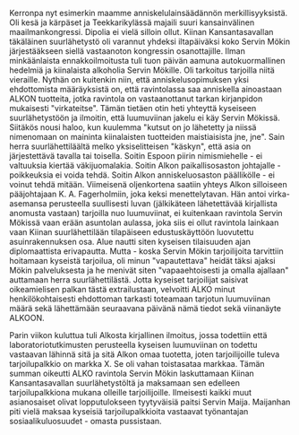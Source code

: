 
Kerronpa nyt esimerkin maamme anniskelulainsäädännön merkillisyyksistä. Oli kesä ja kärpäset ja Teekkarikylässä majaili 
suuri kansainvälinen maailmankongressi. Dipolia ei vielä silloin ollut. Kiinan Kansantasavallan täkäläinen suurlähetystö oli 
varannut yhdeksi iltapäiväksi koko Servin Mökin järjestääkseen siellä vastaanoton kongressin osanottajille. Ilman 
minkäänlaista ennakkoilmoitusta tuli tuon päivän aamuna autokuormallinen hedelmiä ja kiinalaista alkoholia Servin Mökille. 
Oli tarkoitus tarjoilla niitä vieraille. Nythän on kuitenkin niin, että anniskelusopimuksen yksi ehdottomista määräyksistä on, että 
ravintolassa saa anniskella ainoastaan ALKON tuotteita, jotka ravintola on vastaanottanut tarkan kirjanpidon mukaisesti 
"virkateitse". Tämän tietäen otin heti yhteyttä kyseiseen suurlähetystöön ja ilmoitin, että luumuviinan jakelu ei käy Servin 
Mökissä. Siitäkös nousi haloo, kun kuulemma "kutsut on jo lähetetty ja niissä nimenomaan on maininta kiinalaisten tuotteiden 
maistiaisista jne, jne". Sain herra suurlähettiläältä melko yksiselitteisen "käskyn", että asia on järjestettävä tavalla tai toisella. 
Soitin Espoon piirin nimismiehelle - ei valtuuksia kiertää väkijuomalakia. Soitin Alkon paikallisosaston johtajalle - poikkeuksia 
ei voida tehdä. Soitin Alkon anniskeluosaston päällikölle - ei voinut tehdä mitään. Viimeisenä oljenkortena saatiin yhteys 
Alkon silloiseen pääjohtajaan K. A. Fagerholmiin, joka keksi menettelytavan. Hän antoi virka-asemansa perusteella suullisesti 
luvan (jälkikäteen lähetettävää kirjallista anomusta vastaan) tarjoilla nuo luumuviinat, ei kuitenkaan ravintola Servin Mökissä 
vaan erään asuntolan aulassa, joka siis ei ollut ravintola lainkaan vaan Kiinan suurlähettilään tilapäiseen edustuskäyttöön 
luovutettu asuinrakennuksen osa. Alue nautti siten kyseisen tilaisuuden ajan diplomaattista erivapautta. Mutta - koska Servin 
Mökin tarjoilijoita tarvittiin hoitamaan kyseistä tarjoilua, oli minun "vapautettava" heidät täksi ajaksi Mökin palveluksesta ja he 
menivät siten "vapaaehtoisesti ja omalla ajallaan" auttamaan herra suurlähettilästä. Jotta kyseiset tarjoilijat saisivat 
oikeamielisen palkan tästä extrailustaan, velvoitti ALKO minut henkilökohtaisesti ehdottoman tarkasti toteamaan tarjotun 
luumuviinan määrä sekä lähettämään seuraavana päivänä nämä tiedot sekä viinanäyte ALKOON.

Parin viikon kuluttua tuli Alkosta kirjallinen ilmoitus, jossa todettiin että laboratoriotutkimusten perusteella kyseisen 
luumuviinan on todettu vastaavan lähinnä sitä ja sitä Alkon omaa tuotetta, joten tarjoilijoille tuleva tarjoilupalkkio on markka 
X. Se oli vahan toistasataa markkaa. Tämän summan oikeutti ALKO ravintola Servin Mökin laskuttamaan Kiinan 
Kansantasavallan suurlähetystöltä ja maksamaan sen edelleen tarjoilupalkkiona mukana olleille tarjoilijoille. Ilmeisesti kaikki 
muut asianosaiset olivat lopputulokseen tyytyväisiä paitsi Servin Maija. Maijanhan piti vielä maksaa kyseisiä tarjoilupalkkioita 
vastaavat työnantajan sosiaalikuluosuudet - omasta pussistaan.